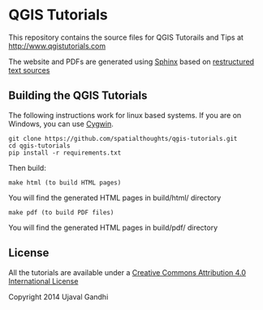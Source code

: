 QGIS Tutorials
==============

This repository contains the source files for QGIS Tutorails and Tips at http://www.qgistutorials.com

The website and PDFs are generated using [Sphinx](http://sphinx-doc.org) based on [restructured text sources](http://docutils.sourceforge.net/rst.html)


Building the QGIS Tutorials
---------------------------

The following instructions work for linux based systems. If you are on Windows, you can use [Cygwin](http://cygwin.com/).

    git clone https://github.com/spatialthoughts/qgis-tutorials.git
    cd qgis-tutorials
    pip install -r requirements.txt

Then build:

    make html (to build HTML pages)
    
You will find the generated HTML pages in build/html/ directory

    make pdf (to build PDF files)

You will find the generated HTML pages in build/pdf/ directory

License
-------

All the tutorials are available under a [Creative Commons Attribution 4.0 International License](http://creativecommons.org/licenses/by/4.0/deed.en_US)

Copyright 2014 Ujaval Gandhi

